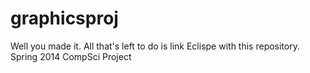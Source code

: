 graphicsproj
============
Well you made it. All that's left to do is link Eclispe with this repository.
Spring 2014 CompSci Project
